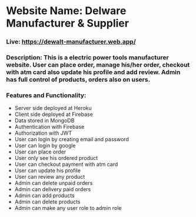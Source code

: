 # Website Name: Delware Manufacturer & Supplier
### Live: https://dewalt-manufacturer.web.app/
### Description: This is a electric power tools manufacturer website. User can place order, manage his/her order, checkout with atm card also update his profile and add review. Admin has full control of products, orders also on users.
### Features and Functionality:
- Server side deployed at Heroku
- Client side deployed at Firebase
- Data stored in MongoDB
- Authentication with Firebase
- Authorization with JWT
- User can login by creating email and password
- User can login by google
- User can place order
- User only see his ordered product
- User can checkout payment with atm card
- User can update his profile
- User can review any product
- Admin can delete unpaid orders
- Admin can delivery paid orders
- Admin can add products
- Admin can delete products
- Admin can make any user role to admin role
